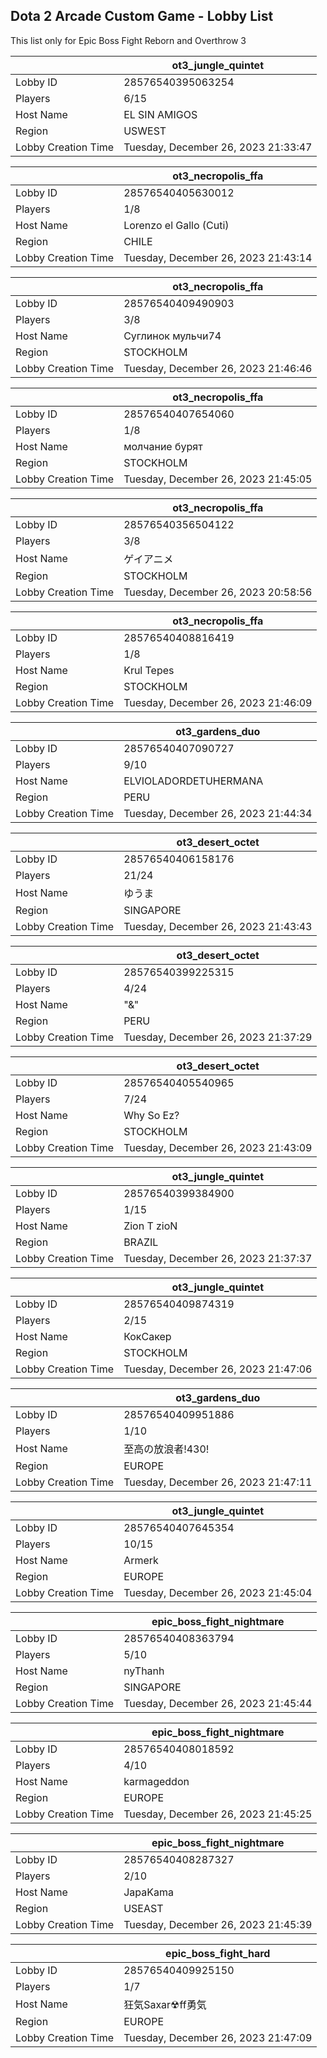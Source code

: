 ## Dota 2 Arcade Custom Game - Lobby List

This list only for Epic Boss Fight Reborn and Overthrow 3

|  | ot3_jungle_quintet |
| ------ | ------ |
| Lobby ID | 28576540395063254 |
| Players | 6/15 |
| Host Name | EL SIN AMIGOS |
| Region | USWEST |
| Lobby Creation Time | Tuesday, December 26, 2023 21:33:47 |


|  | ot3_necropolis_ffa |
| ------ | ------ |
| Lobby ID | 28576540405630012 |
| Players | 1/8 |
| Host Name | Lorenzo el Gallo (Cuti) |
| Region | CHILE |
| Lobby Creation Time | Tuesday, December 26, 2023 21:43:14 |


|  | ot3_necropolis_ffa |
| ------ | ------ |
| Lobby ID | 28576540409490903 |
| Players | 3/8 |
| Host Name | Суглинок мульчи74 |
| Region | STOCKHOLM |
| Lobby Creation Time | Tuesday, December 26, 2023 21:46:46 |


|  | ot3_necropolis_ffa |
| ------ | ------ |
| Lobby ID | 28576540407654060 |
| Players | 1/8 |
| Host Name | молчание бурят |
| Region | STOCKHOLM |
| Lobby Creation Time | Tuesday, December 26, 2023 21:45:05 |


|  | ot3_necropolis_ffa |
| ------ | ------ |
| Lobby ID | 28576540356504122 |
| Players | 3/8 |
| Host Name | ゲイアニメ |
| Region | STOCKHOLM |
| Lobby Creation Time | Tuesday, December 26, 2023 20:58:56 |


|  | ot3_necropolis_ffa |
| ------ | ------ |
| Lobby ID | 28576540408816419 |
| Players | 1/8 |
| Host Name | Krul Tepes |
| Region | STOCKHOLM |
| Lobby Creation Time | Tuesday, December 26, 2023 21:46:09 |


|  | ot3_gardens_duo |
| ------ | ------ |
| Lobby ID | 28576540407090727 |
| Players | 9/10 |
| Host Name | ELVIOLADORDETUHERMANA |
| Region | PERU |
| Lobby Creation Time | Tuesday, December 26, 2023 21:44:34 |


|  | ot3_desert_octet |
| ------ | ------ |
| Lobby ID | 28576540406158176 |
| Players | 21/24 |
| Host Name | ゆうま |
| Region | SINGAPORE |
| Lobby Creation Time | Tuesday, December 26, 2023 21:43:43 |


|  | ot3_desert_octet |
| ------ | ------ |
| Lobby ID | 28576540399225315 |
| Players | 4/24 |
| Host Name | "&" |
| Region | PERU |
| Lobby Creation Time | Tuesday, December 26, 2023 21:37:29 |


|  | ot3_desert_octet |
| ------ | ------ |
| Lobby ID | 28576540405540965 |
| Players | 7/24 |
| Host Name | Why So Ez? |
| Region | STOCKHOLM |
| Lobby Creation Time | Tuesday, December 26, 2023 21:43:09 |


|  | ot3_jungle_quintet |
| ------ | ------ |
| Lobby ID | 28576540399384900 |
| Players | 1/15 |
| Host Name | Zion T zioN |
| Region | BRAZIL |
| Lobby Creation Time | Tuesday, December 26, 2023 21:37:37 |


|  | ot3_jungle_quintet |
| ------ | ------ |
| Lobby ID | 28576540409874319 |
| Players | 2/15 |
| Host Name | КокСакер |
| Region | STOCKHOLM |
| Lobby Creation Time | Tuesday, December 26, 2023 21:47:06 |


|  | ot3_gardens_duo |
| ------ | ------ |
| Lobby ID | 28576540409951886 |
| Players | 1/10 |
| Host Name | 至高の放浪者!430! |
| Region | EUROPE |
| Lobby Creation Time | Tuesday, December 26, 2023 21:47:11 |


|  | ot3_jungle_quintet |
| ------ | ------ |
| Lobby ID | 28576540407645354 |
| Players | 10/15 |
| Host Name | Аrmerk |
| Region | EUROPE |
| Lobby Creation Time | Tuesday, December 26, 2023 21:45:04 |


|  | epic_boss_fight_nightmare |
| ------ | ------ |
| Lobby ID | 28576540408363794 |
| Players | 5/10 |
| Host Name | nyThanh |
| Region | SINGAPORE |
| Lobby Creation Time | Tuesday, December 26, 2023 21:45:44 |


|  | epic_boss_fight_nightmare |
| ------ | ------ |
| Lobby ID | 28576540408018592 |
| Players | 4/10 |
| Host Name | karmageddon |
| Region | EUROPE |
| Lobby Creation Time | Tuesday, December 26, 2023 21:45:25 |


|  | epic_boss_fight_nightmare |
| ------ | ------ |
| Lobby ID | 28576540408287327 |
| Players | 2/10 |
| Host Name | JapaKama |
| Region | USEAST |
| Lobby Creation Time | Tuesday, December 26, 2023 21:45:39 |


|  | epic_boss_fight_hard |
| ------ | ------ |
| Lobby ID | 28576540409925150 |
| Players | 1/7 |
| Host Name | 狂気Saxar☢ff勇気 |
| Region | EUROPE |
| Lobby Creation Time | Tuesday, December 26, 2023 21:47:09 |


